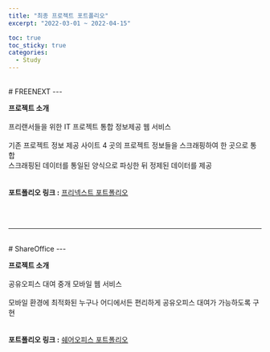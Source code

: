 ```yaml
---
title: "최종 프로젝트 포트폴리오"
excerpt: "2022-03-01 ~ 2022-04-15"

toc: true
toc_sticky: true
categories:
  - Study
---
```

<br>
# FREENEXT
---

**프로젝트 소개**<br>
<br>
프리랜서들을 위한 IT 프로젝트 통합 정보제공 웹 서비스<br>
<br>
기존 프로젝트 정보 제공 사이트 4 곳의 프로젝트 정보들을 스크래핑하여 한 곳으로 통합<br>
스크래핑된 데이터를 통일된 양식으로 파싱한 뒤 정제된 데이터를 제공<br>
<br>
<br>
**포트폴리오 링크 :** 
<a href="https://drive.google.com/file/d/1bdDgPqqMEUl4U1WZh2h2yTmxc5VdYp7W/view?usp=sharing" target="_blank">프리넥스트 포트폴리오</a>

<br><br>

---
<br>
# ShareOffice
---

**프로젝트 소개**<br>
<br>
공유오피스 대여 중개 모바일 웹 서비스<br>
<br>
모바일 환경에 최적화된 누구나 어디에서든 편리하게 공유오피스 대여가 가능하도록 구현<br>
<br>
<br>
**포트폴리오 링크 :** 
<a href="https://drive.google.com/file/d/1y3f96Qn14KbO2geYPJDBIyxDWEZxx_NN/view?usp=sharing" target="_blank">쉐어오피스 포트폴리오</a>




<br>
<br><br>